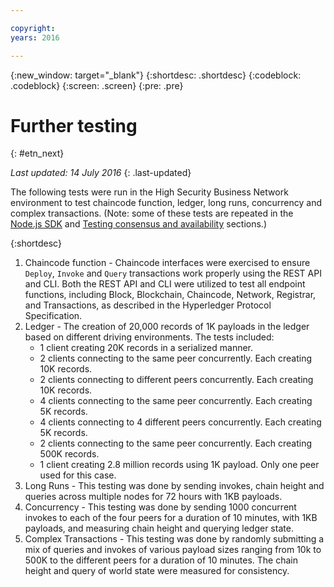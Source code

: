 ```yaml
---

copyright:
years: 2016

---
```


{:new_window: target="_blank"}
{:shortdesc: .shortdesc}
{:codeblock: .codeblock}
{:screen: .screen}
{:pre: .pre}


# Further testing
{: #etn_next}

*Last updated: 14 July 2016*
{: .last-updated}

The following tests were run in the High Security Business Network environment to test chaincode function, ledger, long runs, concurrency and complex transactions. (Note: some of these tests are repeated in the [Node.js SDK](etn_txn.html) and [Testing consensus and availability](etn_pbft.html) sections.)

{:shortdesc}

1. Chaincode function - Chaincode interfaces were exercised to ensure `Deploy`, `Invoke` and `Query` transactions work properly using the REST API and CLI. Both the REST API and CLI were utilized to test all endpoint functions, including Block, Blockchain, Chaincode, Network, Registrar, and Transactions, as described in the Hyperledger Protocol Specification.
2. Ledger - The creation of 20,000 records of 1K payloads in the ledger based on different driving environments. The tests included:
	- 1 client creating 20K records in a serialized manner.
	- 2 clients connecting to the same peer concurrently.  Each creating 10K records.
	- 2 clients connecting to different peers concurrently.  Each creating 10K records.
	- 4 clients connecting to the same peer concurrently.  Each creating 5K records.
	- 4 clients connecting to 4 different peers concurrently.  Each creating 5K records.
	- 2 clients connecting to the same peer concurrently.  Each creating 500K records.
	- 1 client creating 2.8 million records using 1K payload.  Only one peer used for this case.  
3. Long Runs - This testing was done by sending invokes, chain height and queries across multiple nodes for 72 hours with 1KB payloads.
4. Concurrency - This testing was done by sending 1000 concurrent invokes to each of the four peers for a duration of 10 minutes, with 1KB payloads, and measuring chain height and querying ledger state.
5. Complex Transactions - This testing was done by randomly submitting a mix of queries and invokes of various payload sizes ranging from 10k to 500K to the different peers for a duration of 10 minutes. The chain height and query of world state were measured for consistency.
